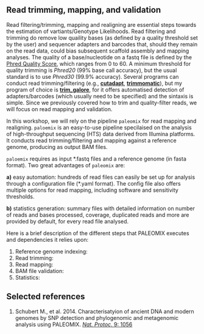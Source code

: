 ## Read trimming, mapping, and validation

Read filtering/trimming, mapping and realigning are essential steps towards the estimation of vartiants/Genotype Likelihoods. 
  Read filtering and trimming do remove low quaility bases (as defined by a quality threshold set by the user) and sequencer adapters and barcodes that, should they remain on the read data, could bias subsequent scaffold assembly and mapping analyses. The quality of a base/nucleotide on a fastq file is defined by the [Phred Quality Score](https://en.wikipedia.org/wiki/Phred_quality_score), which ranges from 0 to 60. A minimum threshold for quality trimming is _Phred20_ (99% base call accuracy), but the usual standard is to use _Phred30_ (99.9% accuracy). Several programs can conduct read trimming/filtering (e.g., [**cutadapt**](https://cutadapt.readthedocs.io/en/stable/), [**trimmomatic**](http://www.usadellab.org/cms/?page=trimmomatic)), but my program of choice is [**trim_galore**](https://github.com/FelixKrueger/TrimGalore), for it offers automatised detection of adapters/barcodes (which usually need to be specified) and the sintaxis is simple. Since we previously covered how to trim and quality-filter reads, we will focus on read mapping and validation.
  
In this workshop, we will rely on the pipeline `paleomix` for read mapping and realigning. `paloemix` is an easy-to-use pipeline specilaised on the analysis of high-throughput sequencing (HTS) data derived from Illumina platforms. It conducts read trimming/filtering and mapping against a reference genome, producing as output BAM files. 

`paloemix` requires as input \*.fastq files and a reference genome (in fasta format). Two great advantages of `paleomix` are:

**a)** easy automation: hundreds of read files can easily be set up for analysis through a configuration file (*.yaml format). The config file also offers multiple options for read mapping, including software and sensitivity thresholds. 

**b)** statistics generation: summary files with detailed information on number of reads and bases processed, coverage, duplicated reads and more are provided by default, for every read file analysed.

Here is a brief description of the different steps that PALEOMIX executes and dependencies it relies upon:

1. Reference genome indexing:
2. Read trimming:
3. Read mapping:
4. BAM file validation:
5. Statistics:

## Selected references
1. Schubert M., et al. 2014. Characterisatyion of ancient DNA and modern genomes by SNP detection and phylogenomic and metagenomic analysis using PALEOMIX. [_Nat. Protoc_. 9: 1056](https://pubmed.ncbi.nlm.nih.gov/24722405/) 
